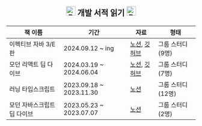 ## <p align="center"><img src="https://raw.githubusercontent.com/Tarikul-Islam-Anik/Animated-Fluent-Emojis/master/Emojis/Smilies/Red%20Heart.png" alt="Red Heart" width="25" height="25" /> 개발 서적 읽기 <img src="https://raw.githubusercontent.com/Tarikul-Islam-Anik/Animated-Fluent-Emojis/master/Emojis/Smilies/Red%20Heart.png" alt="Red Heart" width="25" height="25" /></p>

| 책 이름                     | 기간                    | 자료                                                                                                                                                                           | 형태               |
| --------------------------- | ----------------------- | ------------------------------------------------------------------------------------------------------------------------------------------------------------------------------ | ------------------ |
| 이펙티브 자바 3/E판         | 2024.09.12 ~ ing        | [노션](https://yeonj.notion.site/3-E-04bb3e5a92244f1997b32a7c445cbcc2?pvs=4), [깃허브](https://github.com/JAVACAFE-STUDY/2024-effective-java)                                  | 그룹 스터디 (9명)  |
| 모던 리액트 딥 다이브       | 2024.03.19 ~ 2024.06.04 | [노션](https://yeonj.notion.site/Modern-React-Deep-Dive-1141f7ba02888028be35f7a4673a31d4?pvs=4), [깃허브](https://github.com/JAVACAFE-STUDY/2024-modern-react-deep-dive-study) | 그룹 스터디 (7명)  |
| 러닝 타입스크립트           | 2023.09.18 ~ 2023.11.30 | [노션](https://yeonj.notion.site/Learning-Typescript-1141f7ba028880dc9374c90d8731088f?pvs=4)                                                                                   | 그룹 스터디 (12명) |
| 모던 자바스크립트 딥 다이브 | 2023.05.23 ~ 2023.07.07 | [노션](https://yjmj.notion.site/JS-Deep-Dive-ff582e4a8cb644129bc2a61c1c161884)                                                                                                 | 그룹 스터디 (2명)  |
